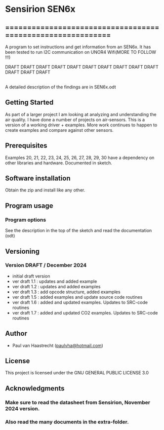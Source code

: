 # Sensirion SEN6x

## ===========================================================

A program to set instructions and get information from an SEN6x. It has been
tested to run I2C communication on UNOR4 Wifi(MORE TO FOLLOW !!!)

DRAFT DRAFT DRAFT DRAFT DRAFT DRAFT DRAFT DRAFT DRAFT DRAFT DRAFT DRAFT DRAFT 

<br> A detailed description of the findings are in SEN6x.odt

## Getting Started
As part of a larger project I am looking at analyzing and understanding the air quality.
I have done a number of projects on air-sensors. This is a version of a working driver + examples.
More work continues to happen to create examples and compare against other sensors.

## Prerequisites
Examples 20, 21, 22, 23, 24, 25, 26, 27, 28, 29, 30 have a dependency on other libraries and hardware. Documented in sketch.

## Software installation
Obtain the zip and install like any other.

## Program usage

### Program options
See the description in the top of the sketch and read the documentation (odt)

## Versioning

### Version DRAFT / December 2024
 * initial draft version
 * ver draft 1.1 : updates and added example
 * ver draft 1.2 : updates and added examples
 * ver draft 1.3 : add opcode structure, added examples
 * ver draft 1.5 : added examples and update source code routines
 * ver draft 1.6 : added and updated examples. Updates to SRC-code routines
 * ver draft 1.7 : added and updated CO2 examples. Updates to SRC-code routines

## Author
 * Paul van Haastrecht (paulvha@hotmail.com)

## License
This project is licensed under the GNU GENERAL PUBLIC LICENSE 3.0

## Acknowledgments

### Make sure to read the datasheet from Sensirion, November 2024 version.<br>
### Also read the many documents in the extra-folder.<br>
